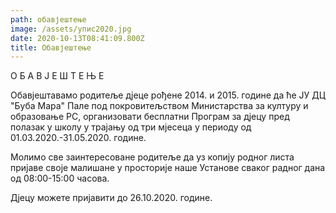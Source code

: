 ```yaml
---
path: обавјештење
image: /assets/упис2020.jpg
date: 2020-10-13T08:41:09.800Z
title: Обавјештење
---
```



О Б А В Ј Е Ш Т Е Њ Е

Обавјештавамо родитеље дјеце рођене 2014. и 2015. године да ће ЈУ ДЦ "Буба Мара" Пале под покровитељством Министарства за културу и образовање РС, организовати бесплатни Програм за дјецу пред полазак у школу у трајању од три мјесеца у периоду од 01.03.2020.-31.05.2020. године.

Молимо све заинтересоване родитеље да уз копију родног листа пријаве своје малишане у просторије наше Установе сваког радног дана од 08:00-15:00 часова.

Дјецу можете пријавити до 26.10.2020. године.